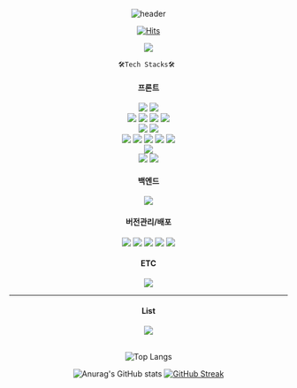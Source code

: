 <div align="center">

![header](https://capsule-render.vercel.app/api?type=Waving&color=gradient&customColorList=21,22,23&height=230&section=header&text=Welcome%20LK%20GitHub&fontAlign=48&fontAlignY=35&_render&animation=fadeIn)

[![Hits](https://hits.seeyoufarm.com/api/count/incr/badge.svg?url=https%3A%2F%2Fgithub.com%2Fsstipdev%2Fhit-counter&count_bg=%2369CF7D&title_bg=%234F3838&icon=eclipsemosquitto.svg&icon_color=%23D1BD73&title=visitant&edge_flat=false)](https://hits.seeyoufarm.com)

  <img src="https://github-widgetbox.vercel.app/api/profile?username=sstipdev&data=followers,repositories,stars,commits"/>

`🛠Tech Stacks🛠 `

#### 프론트

  <div class="default">
    <img src="https://img.shields.io/badge/HTML5-E34F26?style=flat&logo=HTML5&logoColor=white" />
    <img src="https://img.shields.io/badge/CSS3-1572B6?style=flat&logo=CSS3&logoColor=white" />
  </div>

  <div class="js-lib">
    <img src="https://img.shields.io/badge/Javascript-yellow?style=flat&logo=Javascript&logoColor=white" />
    <img src="https://img.shields.io/badge/Typescript-3178C6?style=flat&logo=Typescript&logoColor=white" />
    <img src="https://img.shields.io/badge/React-61DAFB?style=flat&logo=react&logoColor=black" />
    <img src="https://img.shields.io/badge/NextJS-000000?style=flat-square&logo=Next.js&logoColor=white"/>
  </div>

  <div class="state-management-tool">
    <img src="https://img.shields.io/badge/Recoil-3578E5?style=flat&logo=recoil&logoColor=white" />
    <img src="https://img.shields.io/badge/Redux-Toolkit-593D88?style=flat&logo=Redux&logoColor=white" />
  </div>

  <div class="css-in-js css-lib css-fr">
    <img src="https://img.shields.io/badge/Sass-CC6699?style=flat&logo=Sass&logoColor=white" />
    <img src="https://img.shields.io/badge/styled components-DB7093?style=flat&logo=styled-components&logoColor=white" />
    <img src="https://img.shields.io/badge/bootstrap-7952B3?style=flat-square&logo=bootstrap&logoColor=white"/>
    <img src="https://img.shields.io/badge/MUI-007FFF?style=flat-square&logo=MUI&logoColor=white"/>
    <img src="https://img.shields.io/badge/Tailwind CSS-06B6D4?style=flat-square&logo=Tailwind CSS&logoColor=white"/>
  </div>

  <div class="bundle-tool">
    <img src="https://img.shields.io/badge/Vite-646CFF?style=flat&logo=Vite&logoColor=white" />
  </div>

  <div class="pacakage-manage">
    <img src="https://img.shields.io/badge/NPM-CB3837?style=flat&logo=npm&logoColor=white" />
    <img src="https://img.shields.io/badge/Yarn-2C8EBB?style=flat&logo=yarn&logoColor=white" />
  </div>

#### 백엔드

  <div>
    <img src="https://img.shields.io/badge/Firebase-1A73E8?style=flat&logo=Firebase&logoColor=FFCC32" />
  </div>

#### 버전관리/배포

  <div>
    <img src="https://img.shields.io/badge/git-F05032?style=flat&logo=git&logoColor=white" />
    <img src="https://img.shields.io/badge/github-181717?style=flat&logo=github&logoColor=white" />
    <img src="https://img.shields.io/badge/AWS(EC2)-FF9900?style=flat-square&logo=amazonec2&logoColor=white"/>
    <img src="https://img.shields.io/badge/Vercel-black?style=flat&logo=Vercel&logoColor=white" />
    <img src="https://img.shields.io/badge/Netlify-00C7B7?style=flat&logo=Netlify&logoColor=white" />
  </div>

#### ETC

  <div class="etc">
    <img src="https://img.shields.io/badge/lua-000080?style=flat&logo=lua&logoColor=white" />
  </div>

---

#### List

  <div>
    <img src="https://github-widgetbox.vercel.app/api/skills?languages=HTML5,CSS3,JavaScript,TypeScript,Lua&frameworks=next,Bootstrap,TailwindCSS&libraries=ReactJS,jQuery&software-ides=Linux,Windows,VSCode&tools=Git,NPM,Yarn,Firebase,AWS,Vercel,Prettier&includeNames=true&themes=material" >
  </div>

  <br/>
  
![Top Langs](https://github-readme-stats.vercel.app/api/top-langs/?username=sstipdev&layout=compact&theme=vue-dark)
<br/>

![Anurag's GitHub stats](https://github-readme-stats.vercel.app/api?username=sstipdev&show_icons=true&theme=city_lights)
[![GitHub Streak](https://github-readme-streak-stats.herokuapp.com/?user=sstipdev&theme=tokyonight)](https://git.io/streak-stats)

</div>

